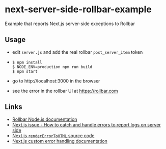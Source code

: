 # next-server-side-rollbar-example

Example that reports Next.js server-side exceptions to Rollbar

## Usage

- edit `server.js` and add the real rollbar `post_server_item` token

- ```
  $ npm install
  $ NODE_ENV=production npm run build
  $ npm start
  ```

- go to http://localhost:3000 in the browser
- see the error in the rollbar UI at https://rollbar.com

## Links
- [Rollbar Node.js documentation](https://docs.rollbar.com/docs/nodejs) 
- [Next.js issue - How to catch and handle errors to report logs on server side](https://github.com/zeit/next.js/issues/1852#issuecomment-353671222)
- [Next.js `renderErrorToHTML` source code](https://github.com/zeit/next.js/blob/v9.1.4/packages/next/next-server/server/next-server.ts#L961-L988)
- [Next.js custom error handling documentation](https://github.com/zeit/next.js/tree/v9.1.4#custom-error-handling)
